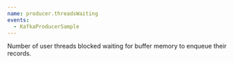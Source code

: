 ```yaml
---
name: producer.threadsWaiting
events:
  - KafkaProducerSample
---
```


Number of user threads blocked waiting for buffer memory to enqueue their records.
